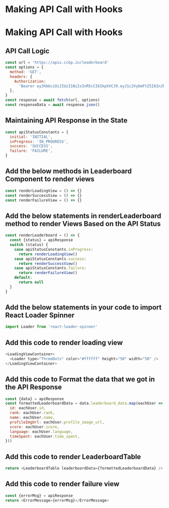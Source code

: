 # Making API Call with Hooks

# Making API Call with Hooks

## API Call Logic

```js
const url = 'https://apis.ccbp.in/leaderboard'
const options = {
  method: 'GET',
  headers: {
    Authorization:
      'Bearer eyJhbGciOiJIUzI1NiIsInR5cCI6IkpXVCJ9.eyJ1c2VybmFtZSI6InJhaHVsIiwicm9sZSI6IlBSSU1FX1VTRVIiLCJpYXQiOjE2MjMwNjU1MzJ9.D13s5wN3Oh59aa_qtXMo3Ec4wojOx0EZh8Xr5C5sRkU',
  },
}
const response = await fetch(url, options)
const responseData = await response.json()
```

## Maintaining API Response in the State

```js
const apiStatusConstants = {
  initial: 'INITIAL',
  inProgress: 'IN_PROGRESS',
  success: 'SUCCESS',
  failure: 'FAILURE',
}
```

## Add the below methods in Leaderboard Component to render views

```js
const renderLoadingView = () => {}
const renderSuccessView = () => {}
const renderFailureView = () => {}
```

## Add the below statements in renderLeaderboard method to render Views Based on the API Status

```js
const renderLeaderboard = () => {
  const {status} = apiResponse
  switch (status) {
    case apiStatusConstants.inProgress:
      return renderLoadingView()
    case apiStatusConstants.success:
      return renderSuccessView()
    case apiStatusConstants.failure:
      return renderFailureView()
    default:
      return null
  }
}
```

## Add the below statements in your code to import React Loader Spinner

```js
import Loader from 'react-loader-spinner'
```

## Add this code to render loading view

```js
<LoadingViewContainer>
  <Loader type="ThreeDots" color="#ffffff" height="50" width="50" />
</LoadingViewContainer>
```

## Add this code to Format the data that we got in the API Response

```js
const {data} = apiResponse
const formattedLeaderboardData = data.leaderboard_data.map(eachUser => ({
  id: eachUser.id,
  rank: eachUser.rank,
  name: eachUser.name,
  profileImgUrl: eachUser.profile_image_url,
  score: eachUser.score,
  language: eachUser.language,
  timeSpent: eachUser.time_spent,
}))
```

## Add this code to render LeaderboardTable

```js
return <LeaderboardTable leaderboardData={formattedLeaderboardData} />
```

## Add this code to render failure view

```js
const {errorMsg} = apiResponse
return <ErrorMessage>{errorMsg}</ErrorMessage>
```
